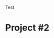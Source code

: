 Test
<!DOCTYPE html>
<html>
<body>
	<h1>
		Project #2
	</h1>
		<font face ='Courier New'>
	<script>
	var days = 7;
	var Sday = 1;
	var month = 1;
	var choice = 0;
	var ans1 = " ";
	var ans2 = " ";
	var ans3 = " ";
	var Mname = ["Enero", "Febrero","Marzo", "Abril", "April","Mayo", "Junio",
				 "Julio", "Agosto", "Septiembre", "Octubre", "Noviembre", "Diciembre",
				 "January", "Febuary", "March", "April", "May", "June", "July", "August",
				 "September", "October", "Novermber", "December"];
	var Dname = ["Domingo", "Lunes", "Martes", "Miercoles", "Jueves", "Viernes", "Sabado", 
				 "Sunday", "Monday", "Tuesday", "Wednesday", "Thursday", "Friday", "Saturday"];	
	var max = [31, 28, 31, 30, 31, 30, 31, 31, 30, 31, 30, 31];
	var length = 0;
	var Dstart = 0;
	var Blength = 0;
	
	//Spanish or English
	ans3 = prompt('Do you want Spanish or English? 0=Spanish 1= English');
	choice = parseInt(ans3)
	
	//ask for the day
	ans1 = prompt('What Day Will we start on? (0-6) Sunday = 0  Saterday = 6');
	Dstart = parseInt(ans1);
	num = Dstart * -1 + 1;
	
	//ask for the month
	ans2 = prompt('What month do you want to see? (1-12)');
	month = parseInt(ans2);
	

	//sets up Month and day names in language of choice
	
	if(choice == 0){
		document.write(Mname[month - 1] + "<br>" + "<br>");
		document.write('|');
		for(var j = 0; j < 7; j++){
			document.write(Dname[j]);
			for(var k = 0; k+Dname[j].length <= 9; k++){
				document.write("&nbsp");
			}
			document.write('|');
		}
		document.write("<br>");
	} else {
		document.write(Mname[month + 12] + "<br>" + "<br>");
		document.write('|');
		for(var j = 0; j < 7; j++){
			document.write(Dname[j + 7]);
			for(var k = 0; k+Dname[j + 7].length <= 9; k++){
				document.write("&nbsp");
			}
			document.write('|');
		}
		document.write("<br>");
	}	
	
	//sets up calender chart
		//sets up top bar
	for(var e = 0; e < 5; e++){
		for(var x = 0; x < days; x ++){
			document.write('|');
			for(var a = 0; a < 10; a ++){
				document.write('-');
			}
		}	
		document.write('|');
		document.write("<br>");
		
		//sets up inner cubes with numbers inside
		for(var f = 0; f < days; f ++){
			document.write('|');
			if(num <= 0){
				document.write("&nbsp" + "&nbsp");
			}else if(num > max[month - 1]){
				document.write("&nbsp" + "&nbsp");
			}else if(num < 10){
				document.write('0' + num);
			}else{
				document.write(num);
			}
			Blength = 2;
			if(num == 1 && month == 1){
				document.write(" Holiday");
				Blength += 8;
			}else if(num == 4 && month == 7){
				document.write(" Holiday");
				Blength += 8;
			}else if(num == 31 && month == 10){
				document.write(" Holiday");
				Blength += 8;
			}else if(num == 25 && month == 12){
				document.write(" Holiday");
				Blength += 8;
			}
			num+=1;
			for(var g = 0; g + Blength < 10; g++){
				document.write("&nbsp");
			}
		} 
		document.write('|');
		document.write("<br>");
		
		//finishes body of the cubes
		for(var b = 0; b < 3; b ++){
			for(var c = 0; c < days; c ++){
				document.write('|');
				for(var d = 0; d < 10; d ++){
					document.write("&nbsp");
				}
			}
			document.write('|');
			document.write("<br>");
		}
	}
	
	//sets up bottom bar
	for(var x = 0; x < days; x ++){
		document.write('|');
		for(var a = 0; a < 10; a ++){
			document.write('-');
		}
	}
	document.write('|');
	document.write("<br>");
	
		
	</script>
</body>
</html>
Test
